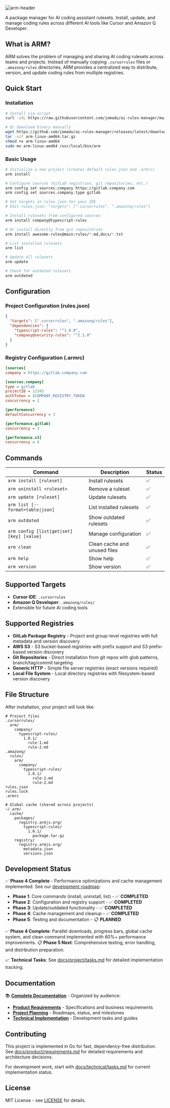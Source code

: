 ![arm-header](./assets/header.png)

A package manager for AI coding assistant rulesets. Install, update, and manage coding rules across different AI tools like Cursor and Amazon Q Developer.

## What is ARM?

ARM solves the problem of managing and sharing AI coding rulesets across teams and projects. Instead of manually copying `.cursorrules` files or `.amazonq/rules` directories, ARM provides a centralized way to distribute, version, and update coding rules from multiple registries.

## Quick Start

### Installation

```bash
# Install via script
curl -sSL https://raw.githubusercontent.com/jomadu/ai-rules-manager/main/scripts/install.sh | bash

# Or download binary manually
wget https://github.com/jomadu/ai-rules-manager/releases/latest/download/arm-linux-amd64.tar.gz
tar -xzf arm-linux-amd64.tar.gz
chmod +x arm-linux-amd64
sudo mv arm-linux-amd64 /usr/local/bin/arm
```

### Basic Usage

```bash
# Initialize a new project (creates default rules.json and .armrc)
arm install

# Configure sources (GitLab registries, git repositories, etc.)
arm config set sources.company https://gitlab.company.com
arm config set sources.company.type gitlab

# Set targets in rules.json for your IDE
# Edit rules.json: "targets": [".cursorrules", ".amazonq/rules"]

# Install rulesets from configured sources
arm install company@typescript-rules

# Or install directly from git repositories
arm install awesome-rules@main:rules/*.md,docs/*.txt

# List installed rulesets
arm list

# Update all rulesets
arm update

# Check for outdated rulesets
arm outdated
```

## Configuration

### Project Configuration (rules.json)

```json
{
  "targets": [".cursorrules", ".amazonq/rules"],
  "dependencies": {
    "typescript-rules": "^1.0.0",
    "company@security-rules": "^2.1.0"
  }
}
```

### Registry Configuration (.armrc)

```ini
[sources]
company = https://gitlab.company.com

[sources.company]
type = gitlab
projectID = 12345
authToken = $COMPANY_REGISTRY_TOKEN
concurrency = 2

[performance]
defaultConcurrency = 3

[performance.gitlab]
concurrency = 3

[performance.s3]
concurrency = 8
```

## Commands

| Command | Description | Status |
|---------|-------------|--------|
| `arm install [ruleset]` | Install rulesets | ✅ |
| `arm uninstall <ruleset>` | Remove a ruleset | ✅ |
| `arm update [ruleset]` | Update rulesets | ✅ |
| `arm list [--format=table\|json]` | List installed rulesets | ✅ |
| `arm outdated` | Show outdated rulesets | ✅ |
| `arm config [list\|get\|set] [key] [value]` | Manage configuration | ✅ |
| `arm clean` | Clean cache and unused files | ✅ |
| `arm help` | Show help | ✅ |
| `arm version` | Show version | ✅ |

## Supported Targets

- **Cursor IDE**: `.cursorrules`
- **Amazon Q Developer**: `.amazonq/rules/`
- Extensible for future AI coding tools

## Supported Registries

- **GitLab Package Registry** - Project and group-level registries with full metadata and version discovery
- **AWS S3** - S3 bucket-based registries with prefix support and S3 prefix-based version discovery
- **Git Repositories** - Direct installation from git repos with glob patterns, branch/tag/commit targeting
- **Generic HTTP** - Simple file server registries (exact versions required)
- **Local File System** - Local directory registries with filesystem-based version discovery

## File Structure

After installation, your project will look like:

```
# Project files
.cursorrules/
  arm/
    company/
      typescript-rules/
        1.0.1/
          rule-1.md
          rule-2.md
.amazonq/
  rules/
    arm/
      company/
        typescript-rules/
          1.0.1/
            rule-1.md
            rule-2.md
rules.json
rules.lock
.armrc

# Global cache (shared across projects)
~/.arm/
  cache/
    packages/
      registry.armjs.org/
        typescript-rules/
          1.0.1/
            package.tar.gz
    registry/
      registry.armjs.org/
        metadata.json
        versions.json
```

## Development Status

✅ **Phase 4 Complete** - Performance optimizations and cache management implemented. See our [development roadmap](docs/project/roadmap.md):

- **Phase 1**: Core commands (install, uninstall, list) - ✅ **COMPLETED**
- **Phase 2**: Configuration and registry support - ✅ **COMPLETED**
- **Phase 3**: Update/outdated functionality - ✅ **COMPLETED**
- **Phase 4**: Cache management and cleanup - ✅ **COMPLETED**
- **Phase 5**: Testing and documentation - 📋 **PLANNED**

✅ **Phase 4 Complete**: Parallel downloads, progress bars, global cache system, and clean command implemented with 60%+ performance improvements.
📋 **Phase 5 Next**: Comprehensive testing, error handling, and distribution preparation.

📈 **Technical Tasks**: See [docs/project/tasks.md](docs/project/tasks.md) for detailed implementation tracking.

## Documentation

📚 **[Complete Documentation](docs/)** - Organized by audience:
- **[Product Requirements](docs/product/)** - Specifications and business requirements
- **[Project Planning](docs/project/)** - Roadmaps, status, and milestones
- **[Technical Implementation](docs/technical/)** - Development tasks and guides

## Contributing

This project is implemented in Go for fast, dependency-free distribution. See [docs/product/requirements.md](docs/product/requirements.md) for detailed requirements and architecture decisions.

For development work, start with [docs/technical/tasks.md](docs/technical/tasks.md) for current implementation status.

## License

MIT License - see [LICENSE](LICENSE) for details.
